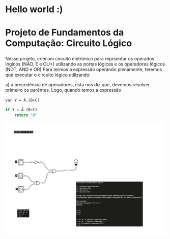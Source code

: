 # Hello world :)

# Projeto de Fundamentos da Computação: Circuito Lógico

### 

Nesse projeto, criei um circuito eletrônico para reprsentar os operados lógicos (NÃO, E e OU+)
utilizando as portas lógicas e os operadores lógicos (NOT, AND e OR)
Para termos a expressão operando plenamente, teremos que executar o circuito lógico utilizando:

a) a precedência de operadores, esta nos diz que, devemos resolver primeiro os parêntes.
 Logo, quando temos a expressão 
 
 `var Y = Â.(B+C)`

```js
if Y = Â.(B+C)
    return "0"
```


![Imagem do circuito](img/LogicCircuity.jpg)





